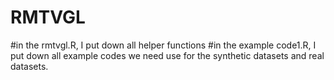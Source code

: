 # RMTVGL

#in the rmtvgl.R, I put down all helper functions 
#in the example code1.R, I put down all example codes we need use for the synthetic datasets and real datasets.
